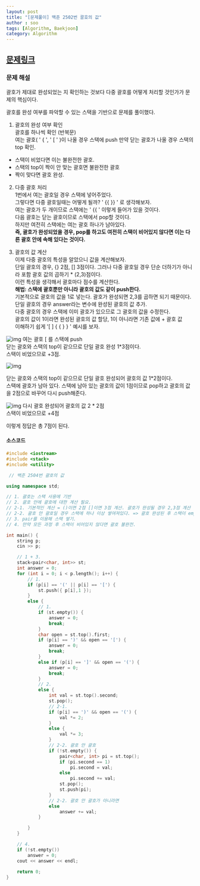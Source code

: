 ```yaml
---
layout: post
title: "[문제풀이] 백준 2502번 괄호의 값"
author : soo
tags: [Algorithm, Baekjoon]
category: Algorithm
---
```




## [문제링크](https://www.acmicpc.net/problem/2504)


### 문제 해설

괄호가 제대로 완성되었는 지 확인하는 것보다 다중 괄호를 어떻게 처리할 것인가가 문제의 핵심이다.

괄호를 완성 여부를 파악할 수 있는 스택을 기반으로 문제를 풀이했다.


1. 괄호의 완성 여부 확인  
괄호를 하나씩 확인 (반복문)  
여는 괄호\( ' \{ ', ' \[ ' )이 나올 경우 스택에 push
만약 닫는 괄호가 나올 경우 스택의 top 확인.
- 스택이 비었다면 이는 불완전한 괄호.
- 스택의 top이 짝이 안 맞는 괄호면 불완전한 괄호
- 짝이 맞다면 괄호 완성.


2. 다중 괄호 처리  
1번에서 여는 괄호일 경우 스택에 넣어주었다.  
그렇다면 다중 괄호일때는 어떻게 될까? ' \{\{ \}\} ' 로 생각해보자.   
여는 괄호가 두 개이므로 스택에는 ' \{\{ ' 이렇게 들어가 있을 것이다.  
다음 괄호는 닫는 괄호이므로 스택에서 pop할 것이다.   
하지만 여전히 스택에는 여는 괄호 하나가 남아있다.   
**즉, 괄호가 완성되었을 경우, pop를 하고도 여전히 스택이 비어있지 않다면 이는 다른 괄호 안에 속해 있다는 것이다.**


3. 괄호의 값 계산  
이제 다중 괄호의 특성을 알았으니 값을 계산해보자.  
단일 괄호의 경우, \{\} 2점, \[\] 3점이다. 그러나 다중 괄호일 경우 단순 더하기가 아니라 포함 괄호 값의 곱하기 * (2,3)점이다.   
이런 특성을 생각해서 괄호마다 점수를 계산한다.  
**해법: 스택에 괄호뿐만 아니라 괄호의 값도 같이 push한다.**  
기본적으로 괄호의 값을 1로 넣는다. 괄호가 완성되면 2,3를 곱하면 되기 때문이다.  
단일 괄호의 경우 answer라는 변수에 완성된 괄호의 값 추가.  
다중 괄호의 경우 스택에 이미 괄호가 있으므로 그 괄호의 값을 수정한다.  
괄호의 값이 1이라면 완성된 괄호의 값 할당, 1이 아니라면 기존 값에 + 괄호 값   
이해하기 쉽게 '\[ \] \{ \{ \} \} ' 예시를 보자.   


![img](../../../../img/post_2502_1.png)
여는 괄호 \[ 를 스택에 push  
닫는 괄호와 스택의 top이 같으므로 단일 괄호 완성 1*3점이다.  
스택이 비었으므로 +3점.

![img](../../../../img/post_2502_2.png)

닫는 괄호와 스택의 top이 같으므로 단일 괄호 완성되어 괄호의 값 1*2점이다.  
스택에 괄호가 남아 있다. 스택에 남아 있는 괄호의 값이 1점이므로 pop하고 괄호의 값을 2점으로 바꾸어 다시 push해준다.

![img](../../../../img/post_2502_3.png)
다시 괄호 완성되어 괄호의 값 2 * 2점  
스택이 비었으므로 +4점

이렇게 정답은 총 7점이 된다.


#### 소스코드

```cpp
#include <iostream>
#include <stack>
#include <utility>

 // 백준 2504번 괄호의 값

using namespace std;

// 1. 괄호는 스택 사용에 기반 
// 2. 괄호 안에 괄호에 대한 계산 필요.
// 2-1. 기본적인 계산 = ()이면 2점 []이면 3점 계산. 괄호가 완성될 경우 2,3점 계산
// 2-2. 괄호 안 괄호일 경우 스택에 하나 이상 쌓여져있다. => 괄호 완성된 후 스택이 empty가 아니라면 완성된 점수 더하기(쌓여져있는 괄호의 점수가 1점이라면 완성된 점수를 할당)
// 3. pair를 이용해 스택 쌓기.
// 4. 만약 모든 과정 후 스택이 비어있지 않다면 괄호 불완전.

int main() {
	string p;
	cin >> p;

	// 1 + 3.
	stack<pair<char, int>> st;
	int answer = 0;
	for (int i = 0; i < p.length(); i++) {
		// 1.
		if (p[i] == '(' || p[i] == '[') {
			st.push({ p[i],1 });
		}
		else {
			// 1.
			if (st.empty()) {
				answer = 0;
				break;
			}
			char open = st.top().first;
			if (p[i] == ')' && open == '[') {
				answer = 0;
				break;
			}
			else if (p[i] == ']' && open == '(') {
				answer = 0;
				break;
			}
			// 2.
			else {
				int val = st.top().second;
				st.pop();
				// 2-1.
				if (p[i] == ')' && open == '(') {
					val *= 2;
				}
				else {
					val *= 3;
				}
				// 2-2. 괄호 안 괄호
				if (!st.empty()) {
					pair<char, int> pi = st.top();
					if (pi.second == 1)
						pi.second = val;
					else
						pi.second += val;
					st.pop();
					st.push(pi);
				}
				// 2-2. 괄호 안 괄호가 아니라면 
				else
					answer += val;
			}

		}
	}

	// 4.
	if (!st.empty())
		answer = 0;
	cout << answer << endl;
	
	return 0;
}
```
<br/><br/><br/>
